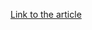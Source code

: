[Link to the article](https://www.ptsecurity.com/upload/corporate/ww-en/analytics/Cobalt-2017-eng.pdf)
